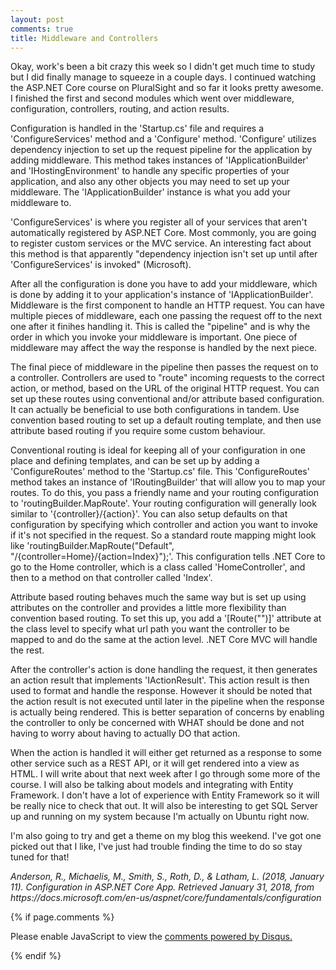 ```yaml
---
layout: post
comments: true
title: Middleware and Controllers
---
```


Okay, work's been a bit crazy this week so I didn't get much time to study but I did finally manage to squeeze in a couple days. I continued watching the ASP.NET Core course on PluralSight and so far it looks pretty awesome. I finished the first and second modules which went over middleware, configuration, controllers, routing, and action results. 

Configuration is handled in the 'Startup.cs' file and requires a 'ConfigureServices' method and a 'Configure' method. 
'Configure' utilizes dependency injection to set up the request pipeline for the application by adding middleware. This method takes instances of 'IApplicationBuilder' and 'IHostingEnvironment' to handle any specific properties of your application, and also any other objects you may need to set up your middleware. The 'IApplicationBuilder' instance is what you add your middleware to.

'ConfigureServices' is where you register all of your services that aren't automatically registered by ASP.NET Core. Most commonly, you are going to register custom services or the MVC service. An interesting fact about this method is that apparently "dependency injection isn't set up until after 'ConfigureServices' is invoked" (Microsoft).

After all the configuration is done you have to add your middleware, which is done by adding it to your application's instance of 'IApplicationBuilder'. Middleware is the first component to handle an HTTP request. You can have multiple pieces of middleware, each one passing the request off to the next one after it finihes handling it. This is called the "pipeline" and is why the order in which you invoke your middleware is important. One piece of middleware may affect the way the response is handled by the next piece.

The final piece of middleware in the pipeline then passes the request on to a controller. Controllers are used to "route" incoming requests to the correct action, or method, based on the URL of the original HTTP request. You can set up these routes using conventional and/or attribute based configuration. It can actually be beneficial to use both configurations in tandem. Use convention based routing to set up a default routing template, and then use attribute based routing if you require some custom behaviour.

Conventional routing is ideal for keeping all of your configuration in one place and defining templates, and can be set up by adding a 'ConfigureRoutes' method to the 'Startup.cs' file. This 'ConfigureRoutes' method takes an instance of 'IRoutingBuilder' that will allow you to map your routes. To do this, you pass a friendly name and your routing configuration to 'routingBuilder.MapRoute'. Your routing configuration will generally look similar to '{controller}/{action}'. You can also setup defaults on that configuration by specifying which controller and action you want to invoke if it's not specified in the request. So a standard route mapping might look like 'routingBuilder.MapRoute("Default", "/{controller=Home}/{action=Index}");'. This configuration tells .NET Core to go to the Home controller, which is a class called 'HomeController', and then to a method on that controller called 'Index'.

Attribute based routing behaves much the same way but is set up using attributes on the controller and provides a little more flexibility than convention based routing. To set this up, you add a '[Route("")]' attribute at the class level to specify what url path you want the controller to be mapped to and do the same at the action level. .NET Core MVC will handle the rest.

After the controller's action is done handling the request, it then generates an action result that implements 'IActionResult'. This action result is then used to format and handle the response. However it should be noted that the action result is not executed until later in the pipeline when the response is actually being rendered. This is better separation of concerns by enabling the controller to only be concerned with WHAT should be done and not having to worry about having to actually DO that action.

When the action is handled it will either get returned as a response to some other service such as a REST API, or it will get rendered into a view as HTML. I will write about that next week after I go through some more of the course. I will also be talking about models and integrating with Entity Framework. I don't have a lot of experience with Entity Framework so it will be really nice to check that out. It will also be interesting to get SQL Server up and running on my system because I'm actually on Ubuntu right now. 

I'm also going to try and get a theme on my blog this weekend. I've got one picked out that I like, I've just had trouble finding the time to do so stay tuned for that!

<cite>
Anderson, R., Michaelis, M., Smith, S., Roth, D., & Latham, L. (2018, January 11). Configuration in ASP.NET Core App. Retrieved January 31, 2018, from https://docs.microsoft.com/en-us/aspnet/core/fundamentals/configuration
</cite>

{% if page.comments %}
<div id="disqus_thread"></div>
<script>

/**
*  RECOMMENDED CONFIGURATION VARIABLES: EDIT AND UNCOMMENT THE SECTION BELOW TO INSERT DYNAMIC VALUES FROM YOUR PLATFORM OR CMS.
*  LEARN WHY DEFINING THESE VARIABLES IS IMPORTANT: https://disqus.com/admin/universalcode/#configuration-variables*/

var disqus_config = function () {
this.page.url = {{ page.url }};  // Replace PAGE_URL with your page's canonical URL variable
this.page.identifier = {{ page.id }}; // Replace PAGE_IDENTIFIER with your page's unique identifier variable
};

(function() { // DON'T EDIT BELOW THIS LINE
var d = document, s = d.createElement('script');
s.src = 'https://candace-williford.disqus.com/embed.js';
s.setAttribute('data-timestamp', +new Date());
(d.head || d.body).appendChild(s);
})();
</script>
<noscript>Please enable JavaScript to view the <a href="https://disqus.com/?ref_noscript">comments powered by Disqus.</a></noscript>
                            
{% endif %}

